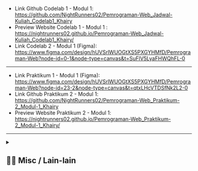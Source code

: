 - Link Github Codelab 1 - Modul 1: https://github.com/NightRunners02/Pemrograman-Web_Jadwal-Kuliah_Codelab1_Khairy
- Preview Website Codelab 1 - Modul 1 : https://nightrunners02.github.io/Pemrograman-Web_Jadwal-Kuliah_Codelab1_Khairy/
- Link Codelab 2 - Modul 1 (Figma): https://www.figma.com/design/hUVSrlWUOGtXS5PXGYHMfD/Pemrograman-Web?node-id=0-1&node-type=canvas&t=SuFlV5LyaFHWQhFL-0
---
- Link Praktikum 1 - Modul 1 (Figma): https://www.figma.com/design/hUVSrlWUOGtXS5PXGYHMfD/Pemrograman-Web?node-id=23-2&node-type=canvas&t=qtxLHcVTDSfNk2L2-0
- Link Github Praktikum 2  - Modul 1: https://github.com/NightRunners02/Pemrograman-Web_Praktikum-2_Modul-1_Khairy
- Preview Website Praktikum 2 - Modul 1: https://nightrunners02.github.io/Pemrograman-Web_Praktikum-2_Modul-1_Khairy/
---
<details> 
  <summary>
  <h2> ⛓️‍💥 Misc / Lain-lain</h2> 
  </summary>

<p>
<div align="center">
<h3>
  🗣️ Powered By:
</h3>
<img src="https://awesome-svg.vercel.app/card/card_2?name=NightRunners02&summary=Newbie%20Developer&style=nameColor:rgba(223,255,0,1);summaryColor:rgba(57,255,20,1);backgroundColor:rgba(0,0,0,1);" />

---
<h3>
  🌠 Starred:
</h3>
  
[![Stargazers repo roster for @NightRunners02/](https://reporoster.com/stars/NightRunners02/Pemrograman-Web_Codelab-Praktikum_Modul1-6_Khairy)](https://github.com/NightRunners02/Pemrograman-Web_Codelab-Praktikum_Modul1-6_Khairy/stargazers)

---
<h3>
  🪐 Forked:
</h3>

[![Forkers repo roster for @NightRunners02/](https://reporoster.com/forks/NightRunners02/Pemrograman-Web_Codelab-Praktikum_Modul1-6_Khairy)](https://github.com/NightRunners02/Pemrograman-Web_Codelab-Praktikum_Modul1-6_Khairy/network/members)

---
<h3>
  💫 Star History:
</h3>

[![Star History Chart](https://api.star-history.com/svg?repos=NightRunners02/Pemrograman-Web_Codelab-Praktikum_Modul1-6_Khairy&type=Date)](https://star-history.com/#NightRunners02/Pemrograman-Web_Codelab-Praktikum_Modul1-6_Khairy&Date)

</p>
</div>
</details>
